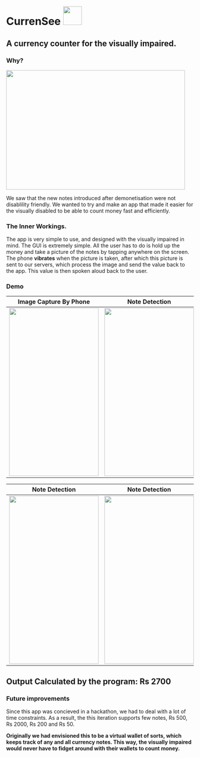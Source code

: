 # CurrenSee <img src="https://i.imgur.com/bSM2r5R.png" height="50" width="50">
## A currency counter for the visually impaired.

### Why?
<img src="https://i.imgur.com/XZjIWg6.jpg" height="320" width="480">

We saw that the new notes introduced after demonetisation were not disablility friendly. We wanted to try and make an app that made it easier for the visually disabled to be able to count money fast and efficiently.

### The Inner Workings.
The app is very simple to use, and designed with the visually impaired in mind. The GUI is extremely simple. All the user has to do is hold up the money and take a picture of the notes by tapping anywhere on the screen. The phone **vibrates** when the picture is taken, after which this picture is sent to our servers, which process the image and send the value back to the app. This value is then spoken aloud back to the user.

### Demo

Image Capture By Phone            |  Note Detection
:-------------------------:|:-------------------------:
<img src="https://i.imgur.com/q8C4vGB.jpg" height="450" width="240">  |  <img src="https://i.imgur.com/ZKcj1bo.jpg" height="450" width="240">

Note Detection             | Note Detection
:-------------------------:|:-------------------------:
<img src="https://i.imgur.com/WFtuArv.jpg" height="450" width="240">  |  <img src="https://i.imgur.com/JWRfr2w.jpg" height="450" width="240">
  ## Output Calculated by the program: Rs 2700
### Future improvements
Since this app was concieved in a hackathon, we had to deal with a lot of time constraints. As a result, the this iteration supports few notes, Rs 500, Rs 2000, Rs 200 and Rs 50.

**Originally we had envisioned this to be a virtual wallet of sorts, which keeps track of any and all currency notes. This way, the visually impaired would never have to fidget around with their wallets to count money.**
